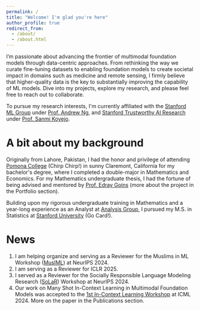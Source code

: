 ```yaml
---
permalink: /
title: "Welcome! I'm glad you're here"
author_profile: true
redirect_from: 
  - /about/
  - /about.html
---
```


I’m passionate about advancing the frontier of multimodal foundation models through data-centric approaches. From rethinking the way we curate fine-tuning datasets to enabling foundation models to create societal impact in domains such as medicine and remote sensing, I firmly believe that higher-quality data is the key to substantially improving the capability of ML models. Dive into my projects, explore my research, and please feel free to reach out to collaborate.

To pursue my research interests, I'm currently affiliated with the [Stanford ML Group](https://stanfordmlgroup.github.io/) under [Prof. Andrew Ng](https://www.andrewng.org/), and [Stanford Trustworthy AI Research](stairlab.stanford.edu) under [Prof. Sanmi Koyejo](https://cs.stanford.edu/~sanmi/).

A bit about my background
======
Originally from Lahore, Pakistan, I had the honor and privilege of attending [Pomona College](https://www.pomona.edu/) (Chirp Chirp!) in sunny Claremont, California for my bachelor's degree, where I completed a double-major in Mathematics and Economics. For my Mathematics undergraduate thesis, I had the fortune of being advised and mentored by [Prof. Edray Goins](https://www.pomona.edu/directory/people/edray-goins) (more about the project in the Portfolio section). 

Building upon my rigorous undergraduate training in Mathematics and a year-long experience as an Analyst at [Analysis Group](https://www.analysisgroup.com/), I pursued my M.S. in Statistics at [Stanford University](https://www.stanford.edu/) (Go Card!). 

News
======
1. I am helping organize and serving as a Reviewer for the Muslims in ML Workshop ([MusIML](https://www.musiml.org/)) at NeurIPS 2024.
2. I am serving as a Reviewer for ICLR 2025. 
3. I served as a Reviewer for the Socially Responsible Language Modeling Research ([SoLaR](https://solar-neurips.github.io/)) Workshop at NeurIPS 2024.
4. Our work on Many Shot In-Context Learning in Multimodal Foundation Models was accepted to the [1st In-Context Learning Workshop](https://iclworkshop.github.io/) at ICML 2024. More on the paper in the Publications section.
